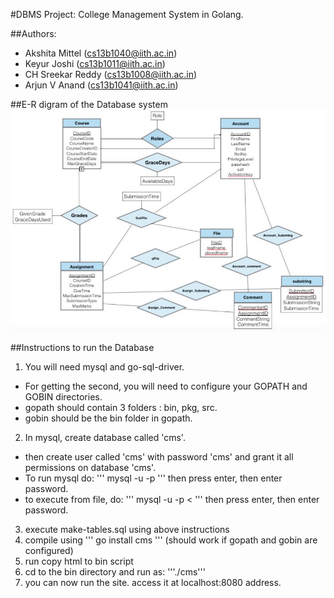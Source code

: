 #DBMS Project: College Management System in Golang.

##Authors:
* Akshita Mittel (cs13b1040@iith.ac.in)
* Keyur Joshi (cs13b1011@iith.ac.in)
* CH Sreekar Reddy (cs13b1008@iith.ac.in)
* Arjun V Anand (cs13b1041@iith.ac.in)

##E-R digram of the Database system
![](https://github.com/akshitamittel/Course-Management-System/blob/master/diagram.png)

##Instructions to run the Database
1. You will need mysql and go-sql-driver. 
  * For getting the second, you will need to configure your GOPATH and GOBIN directories.
  * gopath should contain 3 folders : bin, pkg, src. 
  * gobin should be the bin folder in gopath.
2. In mysql, create database called 'cms'. 
  * then create user called 'cms' with password 'cms' and grant it all permissions on database 'cms'. 
  * To run mysql do: 
  '''
  mysql -u <username> -p
  '''
  then press enter, then enter password. 
  * to execute from file, do:
  '''
  mysql -u <username> -p < <filename>
  '''
  then press enter, then enter password.
3. execute make-tables.sql using above instructions
4. compile using 
  '''
  go install cms
  '''
  (should work if gopath and gobin are configured)
5. run copy html to bin script
6. cd to the bin directory and run as: '''./cms'''
7. you can now run the site. access it at localhost:8080 address.
